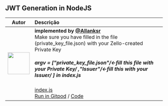 ## JWT Generation in NodeJS

| Autor | Descrição |
| :---: | :--- |
| <img src="https://avatars3.githubusercontent.com/u/30846360?s=460&v=4" width="70"> | **implemented by [@Allanksr](https://github.com/Allanksr)**<br>Make sure you have filled in the file (private_key_file.json) with your Zello-created Private Key<br><h5>  argv = ["private_key_file.json"/*<-fill this file with your Private Key*/ ,"Issuer"/*<-fill this with your Issuer*/ ] in index.js</h5>[index.js](https://github.com/Allanksr/zello-channel-api/blob/ffdc3b3267debac766ad64fe5d572136ae19ca4f/auth/js/jsonwebtoken/project/src/index.js#L6)<br>[Run in Gitpod](http://gitpod.io/#run=auth/js/jsonwebtoken/project/src/https://github.com/Allanksr/zello-channel-api) / [Code](https://github.com/Allanksr/zello-channel-api/tree/master/auth/js/jsonwebtoken/project/src) |
